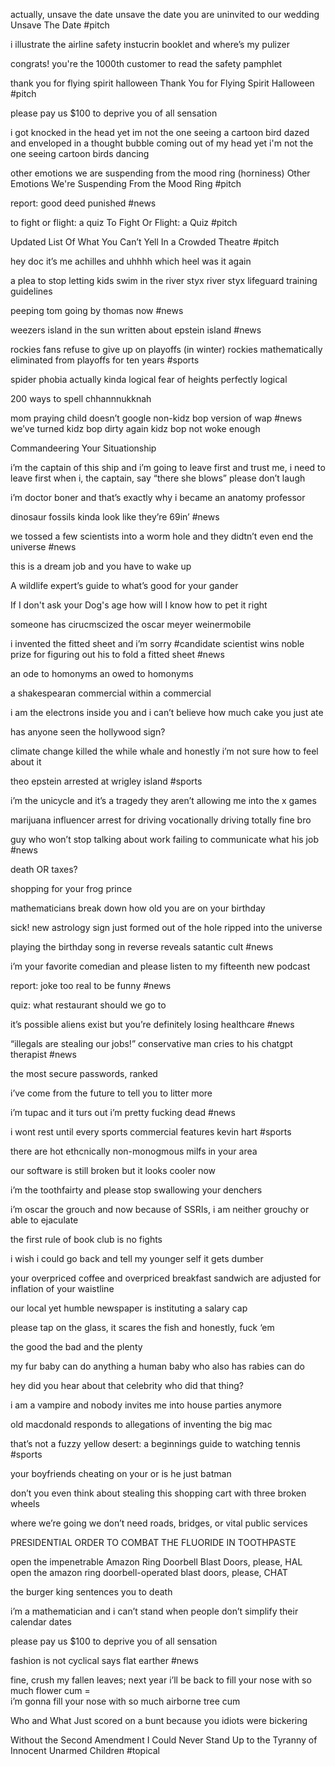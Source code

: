 
actually, unsave the date 
unsave the date
you are uninvited to our wedding
Unsave The Date #pitch

i illustrate  the airline safety instucrin booklet and where’s my pulizer

congrats! you're the 1000th customer to read the safety pamphlet

thank you for flying spirit halloween 
Thank You for Flying Spirit Halloween #pitch 

please pay us $100 to deprive you of all sensation 

i got knocked in the head  yet im not the one seeing a cartoon bird dazed and enveloped in a thought bubble coming out of my head 
yet i'm not the one seeing cartoon birds dancing

other emotions  we are suspending from the mood ring  (horniness)
Other Emotions We're Suspending From the Mood Ring #pitch 

report: good deed punished #news

to fight or flight: a quiz 
To Fight Or Flight: a Quiz #pitch 

Updated List Of What You Can’t Yell In a Crowded Theatre  #pitch 

hey doc it’s me achilles and uhhhh which heel was it again

a plea to stop letting kids swim in the river styx 
river styx lifeguard training guidelines

peeping tom going by thomas now  #news

weezers island in the sun written about epstein island #news

rockies fans refuse to give up on playoffs (in winter)
rockies mathematically eliminated from playoffs for ten years  #sports 

spider phobia actually kinda logical 
fear of heights perfectly logical

200 ways to spell chhannnukknah 

mom praying child doesn’t google non-kidz bop version of wap #news
we’ve turned kidz bop dirty again
kidz bop not woke enough

Commandeering Your Situationship

i’m the captain of this ship and i’m going to leave first 
and trust me, i need to leave first
when i, the captain, say “there she blows” please don’t laugh

i’m doctor boner and that’s exactly why i became an anatomy professor

dinosaur fossils kinda look like they’re 69in’ #news

we tossed a few scientists into a worm hole and they didtn’t even end the universe #news

this is a dream job and you have to wake up 

A wildlife expert’s guide to what’s good for your gander 

If I don't ask your Dog's age how will I know how to pet it right

someone has cirucmscized the oscar meyer weinermobile

i invented the fitted sheet and i’m sorry #candidate
scientist wins noble prize for figuring out his to fold a fitted sheet #news 

an ode to homonyms
an owed to homonyms 

a shakespearan commercial within a commercial 

i am the electrons inside you and i can’t believe how much cake you just ate

has anyone seen the hollywood sign?

climate change killed the while whale and honestly i’m not sure how to feel about it 

theo epstein arrested at wrigley island #sports

i’m the unicycle and it’s a tragedy they aren’t allowing me into the x games

marijuana influencer arrest for driving vocationally
driving totally fine bro

guy who won’t stop talking about work failing to communicate what his job #news

death OR taxes?

shopping for your frog prince

mathematicians break down how old you are on your birthday 

sick! new astrology sign just formed out of the hole ripped into the universe 

playing the birthday song in reverse reveals satantic cult #news 

i’m your favorite comedian and please listen to my fifteenth new podcast

report: joke too real to be funny #news 

quiz: what restaurant should we go to

it’s possible aliens exist but you’re definitely losing healthcare #news

“illegals are stealing our jobs!” conservative man cries to his chatgpt therapist #news

the most secure passwords, ranked 

i’ve come from the future to tell you to litter more 

i’m tupac and it turs out i’m pretty fucking dead #news

i wont rest until every sports commercial features kevin hart #sports

there are hot ethcnically non-monogmous milfs in your area 

our software is still broken but it looks cooler now 

i’m the toothfairty and please stop swallowing your denchers 

i’m oscar the grouch and now because of SSRIs, i am neither grouchy or able to ejaculate 
  
the first rule of book club is no fights 

i wish i could go back and tell my younger self it gets dumber

your overpriced coffee and overpriced breakfast sandwich are adjusted for inflation of your waistline 

our local yet humble newspaper is instituting a salary cap

please tap on the glass, it scares the fish and honestly, fuck ‘em

the good the bad and the plenty

my fur baby can do anything
a human baby who also has rabies can do

hey did you hear about that celebrity who did that thing?

i am a vampire and nobody invites me into house parties anymore

old macdonald responds to allegations of inventing the big mac 

that’s not a fuzzy yellow desert: a beginnings guide to watching tennis #sports 

your boyfriends cheating on your or is he just batman 

don’t you even think about stealing this shopping cart with three broken wheels

where we’re going we don’t need roads, bridges, or vital public services 

PRESIDENTIAL ORDER TO COMBAT THE FLUORIDE IN TOOTHPASTE

open the impenetrable Amazon Ring Doorbell Blast Doors, please, HAL
open the amazon ring doorbell-operated blast doors, please, CHAT

the burger king sentences you to death

i’m a mathematician and i can’t stand when people don’t simplify their calendar dates

please pay us $100 to deprive you of all sensation

fashion is not cyclical says flat earther #news 

fine, crush my fallen leaves; next year i’ll be back to fill your nose with so much flower cum =  
i’m gonna fill your nose with so much airborne tree cum

Who and What Just scored on a bunt because you idiots were bickering

Without the Second Amendment I Could Never Stand Up to the Tyranny of Innocent Unarmed Children #topical